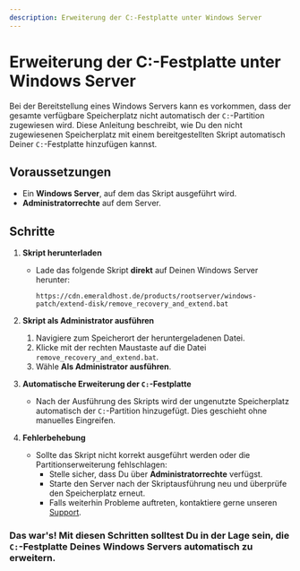 ```yaml
---
description: Erweiterung der C:-Festplatte unter Windows Server
---
```


# Erweiterung der C:-Festplatte unter Windows Server

Bei der Bereitstellung eines Windows Servers kann es vorkommen, dass der gesamte verfügbare Speicherplatz nicht automatisch der `C:`-Partition zugewiesen wird. Diese Anleitung beschreibt, wie Du den nicht zugewiesenen Speicherplatz mit einem bereitgestellten Skript automatisch Deiner `C:`-Festplatte hinzufügen kannst.

## Voraussetzungen
* Ein **Windows Server**, auf dem das Skript ausgeführt wird.
* **Administratorrechte** auf dem Server.

## Schritte

1. <b>Skript herunterladen</b>
    * Lade das folgende Skript **direkt** auf Deinen Windows Server herunter:
      ```
      https://cdn.emeraldhost.de/products/rootserver/windows-patch/extend-disk/remove_recovery_and_extend.bat
      ```

2. <b>Skript als Administrator ausführen</b>
   1. Navigiere zum Speicherort der heruntergeladenen Datei.
   2. Klicke mit der rechten Maustaste auf die Datei `remove_recovery_and_extend.bat`.
   3. Wähle **Als Administrator ausführen**.

3. <b>Automatische Erweiterung der `C:`-Festplatte</b>
    * Nach der Ausführung des Skripts wird der ungenutzte Speicherplatz automatisch der `C:`-Partition hinzugefügt. Dies geschieht ohne manuelles Eingreifen.

1. <b>Fehlerbehebung</b>
    * Sollte das Skript nicht korrekt ausgeführt werden oder die Partitionserweiterung fehlschlagen:
        - Stelle sicher, dass Du über **Administratorrechte** verfügst.
        - Starte den Server nach der Skriptausführung neu und überprüfe den Speicherplatz erneut.
        - Falls weiterhin Probleme auftreten, kontaktiere gerne unseren [Support](https://emeraldhost.de/support).

### Das war's! Mit diesen Schritten solltest Du in der Lage sein, die `C:`-Festplatte Deines Windows Servers automatisch zu erweitern.